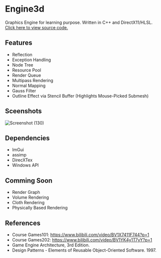# Engine3d
Graphics Engine for learning purpose. Written in C++ and DirectX11/HLSL. [Click here to view source code.](https://github.com/PickOranges/Engine3d)

## Features
- Reflection
- Exception Handling
- Node Tree
- Resource Pool
- Render Queue
- Multipass Rendering
- Normal Mapping
- Gauss Filter
- Outline Effect via Stencil Buffer (Highlights Mouse-Picked Submesh)

## Sceenshots
![Screenshot (130)](https://user-images.githubusercontent.com/55946962/167479209-ab5b1ccb-15bc-4bc1-ae3d-b36d055f4892.png)

## Dependencies
- ImGui
- assimp
- DirecXTex
- Windows API

## Comming Soon
- Render Graph
- Volume Rendering
- Cloth Rendering
- Physically Based Rendering

## References
- Course Games101: https://www.bilibili.com/video/BV1X7411F744?p=1
- Course Games202: https://www.bilibili.com/video/BV1YK4y1T7yY?p=1
- Game Engine Architecture, 3rd Edition.
- Design Patterns - Elements of Reusable Object-Oriented Software. 1997.

